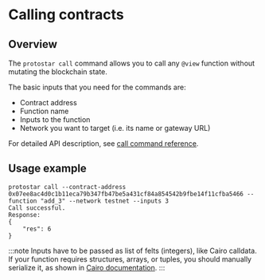 # Calling contracts

## Overview

The `protostar call` command allows you to call any `@view` function without mutating the blockchain
state.  

The basic inputs that you need for the commands are:

- Contract address
- Function name
- Inputs to the function
- Network you want to target (i.e. its name or gateway URL)

For detailed API description, see [call command reference](../../cli-reference.md#call).

## Usage example

```shell 
protostar call --contract-address 0x07ee8ac4d0c1b11eca79b347fb47be5a431cf84a854542b9fbe14f11cfba5466 --function "add_3" --network testnet --inputs 3
Call successful.
Response:
{
    "res": 6
}
```

:::note
Inputs have to be passed as list of felts (integers), like Cairo calldata.
If your function requires structures, arrays, or tuples, you should manually serialize it, as
shown in [Cairo documentation](https://www.cairo-lang.org/docs/hello_starknet/more_features.html#array-arguments-in-calldata).
:::
